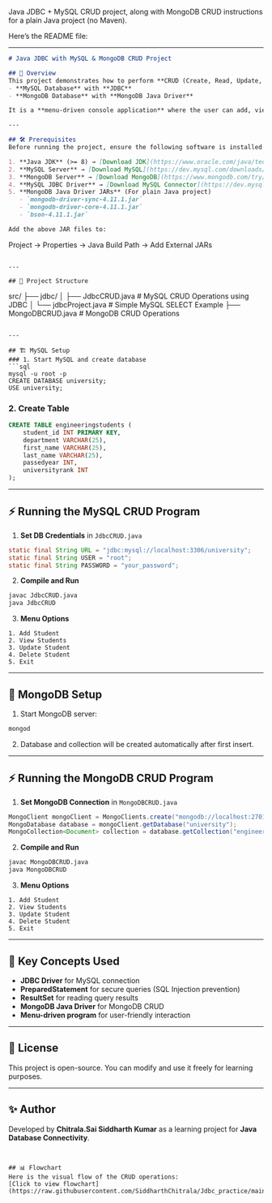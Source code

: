 Java JDBC + MySQL CRUD project, along with MongoDB CRUD instructions for a plain Java project (no Maven).

Here’s the README file:

---

```markdown
# Java JDBC with MySQL & MongoDB CRUD Project

## 📌 Overview
This project demonstrates how to perform **CRUD (Create, Read, Update, Delete)** operations in Java using:
- **MySQL Database** with **JDBC**
- **MongoDB Database** with **MongoDB Java Driver**

It is a **menu-driven console application** where the user can add, view, update, or delete student records.

---

## 🛠️ Prerequisites
Before running the project, ensure the following software is installed:

1. **Java JDK** (>= 8) → [Download JDK](https://www.oracle.com/java/technologies/javase-downloads.html)
2. **MySQL Server** → [Download MySQL](https://dev.mysql.com/downloads/)
3. **MongoDB Server** → [Download MongoDB](https://www.mongodb.com/try/download/community)
4. **MySQL JDBC Driver** → [Download MySQL Connector](https://dev.mysql.com/downloads/connector/j/)
5. **MongoDB Java Driver JARs** (For plain Java project)
   - `mongodb-driver-sync-4.11.1.jar`
   - `mongodb-driver-core-4.11.1.jar`
   - `bson-4.11.1.jar`

Add the above JAR files to:
```

Project → Properties → Java Build Path → Add External JARs

```

---

## 📂 Project Structure
```

src/
├── jdbc/
│   ├── JdbcCRUD.java        # MySQL CRUD Operations using JDBC
│   └── jdbcProject.java     # Simple MySQL SELECT Example
├── MongoDBCRUD.java         # MongoDB CRUD Operations

````

---

## 🏗️ MySQL Setup
### 1. Start MySQL and create database
```sql
mysql -u root -p
CREATE DATABASE university;
USE university;
````

### 2. Create Table

```sql
CREATE TABLE engineeringstudents (
    student_id INT PRIMARY KEY,
    department VARCHAR(25),
    first_name VARCHAR(25),
    last_name VARCHAR(25),
    passedyear INT,
    universityrank INT
);
```

---

## ⚡ Running the MySQL CRUD Program

1. **Set DB Credentials** in `JdbcCRUD.java`

```java
static final String URL = "jdbc:mysql://localhost:3306/university";
static final String USER = "root";
static final String PASSWORD = "your_password";
```

2. **Compile and Run**

```bash
javac JdbcCRUD.java
java JdbcCRUD
```

3. **Menu Options**

```
1. Add Student
2. View Students
3. Update Student
4. Delete Student
5. Exit
```

---

## 🍃 MongoDB Setup

1. Start MongoDB server:

```bash
mongod
```

2. Database and collection will be created automatically after first insert.

---

## ⚡ Running the MongoDB CRUD Program

1. **Set MongoDB Connection** in `MongoDBCRUD.java`

```java
MongoClient mongoClient = MongoClients.create("mongodb://localhost:27017");
MongoDatabase database = mongoClient.getDatabase("university");
MongoCollection<Document> collection = database.getCollection("engineeringstudents");
```

2. **Compile and Run**

```bash
javac MongoDBCRUD.java
java MongoDBCRUD
```

3. **Menu Options**

```
1. Add Student
2. View Students
3. Update Student
4. Delete Student
5. Exit
```

---

## 🧠 Key Concepts Used

* **JDBC Driver** for MySQL connection
* **PreparedStatement** for secure queries (SQL Injection prevention)
* **ResultSet** for reading query results
* **MongoDB Java Driver** for MongoDB CRUD
* **Menu-driven program** for user-friendly interaction

---

## 📜 License

This project is open-source. You can modify and use it freely for learning purposes.

---

## ✨ Author

Developed by **Chitrala.Sai Siddharth Kumar** as a learning project for **Java Database Connectivity**.

```


## 📊 Flowchart  
Here is the visual flow of the CRUD operations:  
[Click to view flowchart](https://raw.githubusercontent.com/SiddharthChitrala/Jdbc_practice/main/images/flowchart.jpg)




